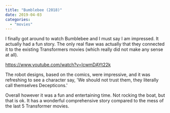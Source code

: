 ```yaml
---
title: "Bumblebee (2018)"
date: 2019-04-03
categories:
  - "movies"
---
```


I finally got around to watch Bumblebee and I must say I am impressed. It actually had a fun story. The only real flaw was actually that they connected it to the existing Transformers movies (which really did not make any sense at all).

https://www.youtube.com/watch?v=lcwmDAYt22k

The robot designs, based on the comics, were impressive, and it was refreshing to see a character say, 'We should not trust them, they literally call themselves Decepticons.'

Overall however it was a fun and entertaining time. Not rocking the boat, but that is ok. It has a wonderful comprehensive story compared to the mess of the last 5 Transformer movies.

